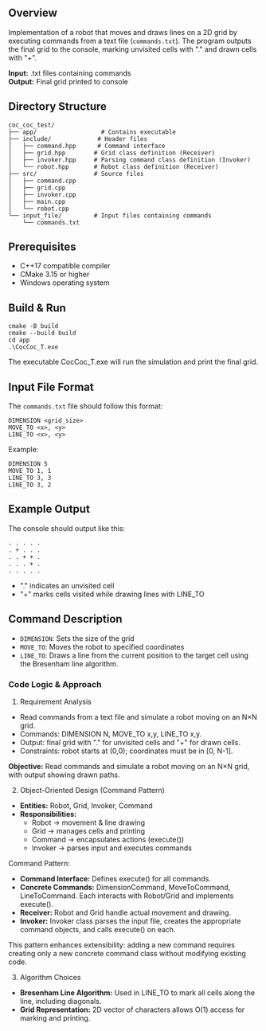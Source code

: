 ## Overview

Implementation of a robot that moves and draws lines on a 2D grid by executing commands from a text file (`commands.txt`). The program outputs the final grid to the console, marking unvisited cells with "." and drawn cells with "+".

**Input:** .txt files containing commands  
**Output:** Final grid printed to console

## Directory Structure

```
coc_coc_test/
├── app/                  # Contains executable
├── include/             # Header files
│   ├── command.hpp      # Command interface
│   ├── grid.hpp        # Grid class definition (Receiver)
│   ├── invoker.hpp     # Parsing command class definition (Invoker)
│   └── robot.hpp       # Robot class definition (Receiver)
├── src/                # Source files
│   ├── command.cpp
│   ├── grid.cpp
│   ├── invoker.cpp
│   ├── main.cpp
│   └── robot.cpp
└── input_file/         # Input files containing commands
    └── commands.txt
```

## Prerequisites

- C++17 compatible compiler
- CMake 3.15 or higher
- Windows operating system

## Build & Run

```batch
cmake -B build
cmake --build build
cd app
.\CocCoc_T.exe
```

The executable CocCoc_T.exe will run the simulation and print the final grid.

## Input File Format

The `commands.txt` file should follow this format:
```
DIMENSION <grid_size>
MOVE_TO <x>, <y>
LINE_TO <x>, <y>
```

Example:
```
DIMENSION 5
MOVE_TO 1, 1
LINE_TO 3, 3
LINE_TO 3, 2
```
## Example Output

The console should output like this:
```
. . . . .
. + . . .
. . + + .
. . . + .
. . . . .
```
- "." indicates an unvisited cell
- "+" marks cells visited while drawing lines with LINE_TO

## Command Description

- `DIMENSION`: Sets the size of the grid
- `MOVE_TO`: Moves the robot to specified coordinates
- `LINE_TO`: Draws a line from the current position to the target cell using the Bresenham line algorithm.

### Code Logic & Approach

1. Requirement Analysis

- Read commands from a text file and simulate a robot moving on an N×N grid.
- Commands: DIMENSION N, MOVE_TO x,y, LINE_TO x,y.
- Output: final grid with "." for unvisited cells and "+" for drawn cells.
- Constraints: robot starts at (0,0); coordinates must be in [0, N-1].

**Objective:** Read commands and simulate a robot moving on an N×N grid, with output showing drawn paths.

2. Object-Oriented Design (Command Pattern)

- **Entities:** Robot, Grid, Invoker, Command
- **Responsibilities:**
    - Robot → movement & line drawing
    - Grid → manages cells and printing
    - Command → encapsulates actions (execute())
    - Invoker → parses input and executes commands

Command Pattern:
- **Command Interface:** Defines execute() for all commands.
- **Concrete Commands:** DimensionCommand, MoveToCommand, LineToCommand. Each interacts with Robot/Grid and implements execute().
- **Receiver:** Robot and Grid handle actual movement and drawing.
- **Invoker:** Invoker class parses the input file, creates the appropriate command objects, and calls execute() on each.

This pattern enhances extensibility: adding a new command requires creating only a new concrete command class without modifying existing code.

3. Algorithm Choices

- **Bresenham Line Algorithm:** Used in LINE_TO to mark all cells along the line, including diagonals.
- **Grid Representation:** 2D vector of characters allows O(1) access for marking and printing.
